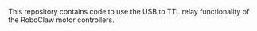This repository contains code to use the USB to TTL relay functionality of the RoboClaw motor controllers.
